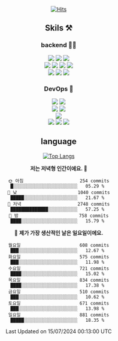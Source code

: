 <div align="center">

[![Hits](https://hits.seeyoufarm.com/api/count/incr/badge.svg?url=https%3A%2F%2Fgithub.com%2Fzxcv9203%2Fhit-counter&count_bg=%23FF7272&title_bg=%23324C2E&icon=codeigniter.svg&icon_color=%23DD5B5B&title=%EB%B0%A9%EB%AC%B8%EC%9E%90&edge_flat=false)](https://hits.seeyoufarm.com)
  
## Skils ⚒️
### backend 🧑‍💻
  
<img src="https://img.shields.io/badge/Java-FF6600?style=flat-square&logo=buymeacoffee&logoColor=white"/>
<img src="https://img.shields.io/badge/Go-0099FF?style=flat-square&logo=go&logoColor=white"/>
<img src="https://img.shields.io/badge/Kotlin-7F52FF?style=flat-square&logo=kotlin&logoColor=white"/>
  
  
<br />
  
<img src="https://img.shields.io/badge/Spring-339933?style=flat-square&logo=Spring&logoColor=white"/>
<img src="https://img.shields.io/badge/Spring Boot-339933?style=flat-square&logo=Spring Boot&logoColor=white"/>
<img src="https://img.shields.io/badge/Spring Security-339933?style=flat-square&logo=Spring Security&logoColor=white"/>
  
<img src="https://img.shields.io/badge/Spring Data JPA-339933?style=flat-square&logo=Hibernate&logoColor=white"/>

<br />
  
  <img src="https://img.shields.io/badge/mysql-0099FF?style=flat-square&logo=mysql&logoColor=white"/>
  <img src="https://img.shields.io/badge/mariadb-0099FF?style=flat-square&logo=mariadb&logoColor=white"/>
  <img src="https://img.shields.io/badge/mongoDB-47A248?style=flat-square&logo=mongodb&logoColor=white"/>
  
  
### DevOps 🚀
  
  <img src="https://img.shields.io/badge/docker-2496ED?style=flat-square&logo=docker&logoColor=white"/>
  <img src="https://img.shields.io/badge/kubernetes-326CE5?style=flat-square&logo=kubernetes&logoColor=white"/>
  
  <br />
  
  <img src="https://img.shields.io/badge/Github Actions-2088FF?style=flat-square&logo=githubactions&logoColor=white"/>
  <img src="https://img.shields.io/badge/Jenkins-D24939?style=flat-square&logo=jenkins&logoColor=white"/>
  
  
  <br />
  <img src="https://img.shields.io/badge/terraform-7B42BC?style=flat-square&logo=terraform&logoColor=white"/>
  
  <br />
  <img src="https://img.shields.io/badge/Amazon AWS-232F3E?style=flat-square&logo=Amazon AWS&logoColor=white"/>

  <img src="https://img.shields.io/badge/GCP-4285F4?style=flat-square&logo=googlecloud&logoColor=white"/>
  <img src="https://img.shields.io/badge/NCP-03C75A?style=flat-square&logo=naver&logoColor=white"/>
  
  
## language

[![Top Langs](https://github-readme-stats.vercel.app/api/top-langs/?username=zxcv9203&hide=html&exclude_repo=zxcv9203.github.io,golB&theme=grate-gatsby)](https://github.com/zxcv9203/github-readme-stats)
  
<!--START_SECTION:waka-->
**저는 저녁형 인간이에요. 🦉** 

```text
🌞 아침                     254 commits         █░░░░░░░░░░░░░░░░░░░░░░░░   05.29 % 
🌆 낮　                     1040 commits        █████░░░░░░░░░░░░░░░░░░░░   21.67 % 
🌃 저녁                     2748 commits        ██████████████░░░░░░░░░░░   57.25 % 
🌙 밤　                     758 commits         ████░░░░░░░░░░░░░░░░░░░░░   15.79 % 
```
📅 **제가 가장 생산적인 날은 일요일이에요.** 

```text
월요일                      608 commits         ███░░░░░░░░░░░░░░░░░░░░░░   12.67 % 
화요일                      575 commits         ███░░░░░░░░░░░░░░░░░░░░░░   11.98 % 
수요일                      721 commits         ████░░░░░░░░░░░░░░░░░░░░░   15.02 % 
목요일                      834 commits         ████░░░░░░░░░░░░░░░░░░░░░   17.38 % 
금요일                      510 commits         ███░░░░░░░░░░░░░░░░░░░░░░   10.62 % 
토요일                      671 commits         ███░░░░░░░░░░░░░░░░░░░░░░   13.98 % 
일요일                      881 commits         █████░░░░░░░░░░░░░░░░░░░░   18.35 % 
```



 Last Updated on 15/07/2024 00:13:00 UTC
<!--END_SECTION:waka-->
  
</div>

